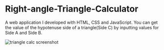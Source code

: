 # Right-angle-Triangle-Calculator
A web application I developed with HTML, CSS and JavaScript.
You can get the value of the hypotenuse side of a triangle(Side C) by inputting values for Side A and Side B.


![triangle calc screenshot](https://user-images.githubusercontent.com/78867434/184226541-9bb70660-aea5-4e8c-878b-a2b7046d8aba.png)
